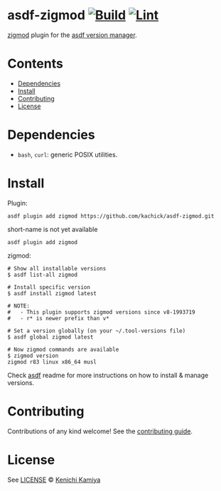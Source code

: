 # asdf-zigmod [![Build](https://github.com/kachick/asdf-zigmod/actions/workflows/build.yml/badge.svg?branch=main)](https://github.com/kachick/asdf-zigmod/actions/workflows/build.yml?query=branch%3Amain) [![Lint](https://github.com/kachick/asdf-zigmod/actions/workflows/lint.yml/badge.svg?branch=main)](https://github.com/kachick/asdf-zigmod/actions/workflows/lint.yml?query=branch%3Amain)

[zigmod](https://github.com/nektro/zigmod) plugin for the [asdf version manager](https://asdf-vm.com).

# Contents

- [Dependencies](#dependencies)
- [Install](#install)
- [Contributing](#contributing)
- [License](#license)

# Dependencies

- `bash`, `curl`: generic POSIX utilities.

# Install

Plugin:

```shell
asdf plugin add zigmod https://github.com/kachick/asdf-zigmod.git
```

short-name is not yet available

```shell
asdf plugin add zigmod
```

zigmod:

```console
# Show all installable versions
$ asdf list-all zigmod

# Install specific version
$ asdf install zigmod latest

# NOTE:
#   - This plugin supports zigmod versions since v8-1993719
#   - r* is newer prefix than v*

# Set a version globally (on your ~/.tool-versions file)
$ asdf global zigmod latest

# Now zigmod commands are available
$ zigmod version
zigmod r83 linux x86_64 musl
```

Check [asdf](https://github.com/asdf-vm/asdf) readme for more instructions on how to
install & manage versions.

# Contributing

Contributions of any kind welcome! See the [contributing guide](CONTRIBUTING.md).

# License

See [LICENSE](LICENSE) © [Kenichi Kamiya](https://github.com/kachick/)
